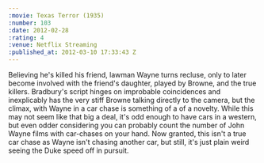 ```yaml
--- 
:movie: Texas Terror (1935)
:number: 103
:date: 2012-02-28
:rating: 4
:venue: Netflix Streaming
:published_at: 2012-03-10 17:33:43 Z
---
```

Believing he's killed his friend, lawman Wayne turns recluse, only to later become involved with the friend's daughter, played by Browne, and the true killers. Bradbury's script hinges on improbable coincidences and inexplicably has the very stiff Browne talking directly to the camera, but the climax, with Wayne in a car chase is something of a of a novelty. While this may not seem like that big a deal, it's odd enough to have cars in a western, but even odder considering you can probably count the number of John Wayne films with car-chases on your hand. Now granted, this isn't a true car chase as Wayne isn't chasing another car, but still, it's just plain weird seeing the Duke speed off in pursuit.